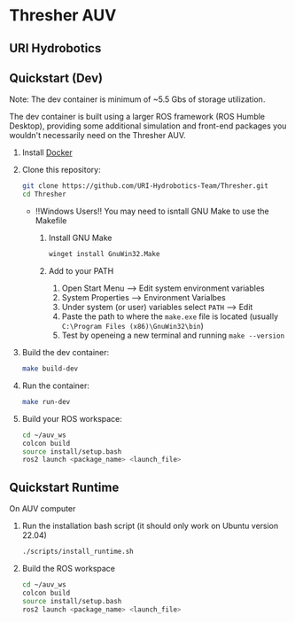 # Thresher AUV
## URI Hydrobotics

## Quickstart (Dev)
Note: The dev container is minimum of ~5.5 Gbs of storage utilization.

The dev container is built using a larger ROS framework (ROS Humble Desktop), providing some additional simulation and front-end packages you wouldn't necessarily need on the Thresher AUV. 

1. Install [Docker](https://docs.docker.com/get-docker/)

2. Clone this repository:
    ```bash
    git clone https://github.com/URI-Hydrobotics-Team/Thresher.git
    cd Thresher
    ```


    - !!Windows Users!! You may need to isntall  GNU Make to use the Makefile
        1. Install GNU Make
            
            ```bash
            winget install GnuWin32.Make
            ```

        2. Add to your PATH

            1. Open Start Menu --> Edit system environment variables
            2. System Properties --> Environment Varialbes
            3. Under system (or user) variables select `PATH` --> Edit
            4. Paste the path to where the `make.exe` file is located (usually `C:\Program Files (x86)\GnuWin32\bin`)
            5. Test by openeing a new terminal and running `make --version`

3. Build the dev container:
    ```bash
    make build-dev
    ```

4. Run the container:
    ```bash
    make run-dev
    ```

4. Build your ROS workspace:
    ```bash
    cd ~/auv_ws
    colcon build
    source install/setup.bash
    ros2 launch <package_name> <launch_file>
    ```

## Quickstart Runtime

On AUV computer

1. Run the installation bash script (it should only work on Ubuntu version 22.04)
    ```bash
    ./scripts/install_runtime.sh
    ```

2. Build the ROS workspace
    ```bash
    cd ~/auv_ws
    colcon build
    source install/setup.bash
    ros2 launch <package_name> <launch_file>
    ```